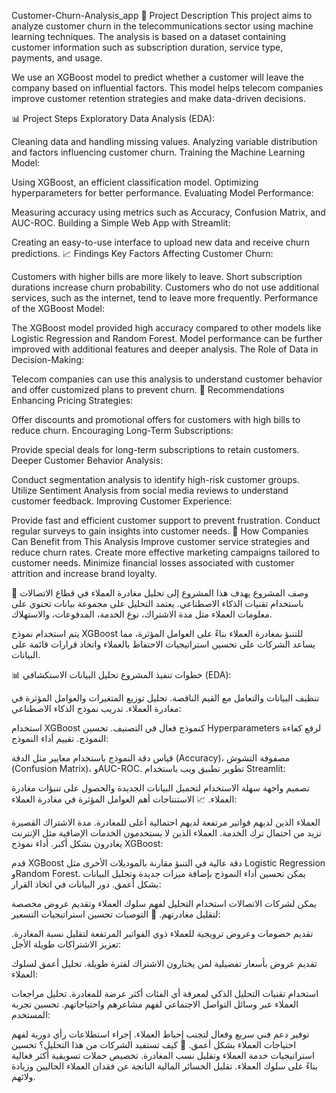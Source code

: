 Customer-Churn-Analysis_app
📌 Project Description
This project aims to analyze customer churn in the telecommunications sector using machine learning techniques. The analysis is based on a dataset containing customer information such as subscription duration, service type, payments, and usage.

We use an XGBoost model to predict whether a customer will leave the company based on influential factors. This model helps telecom companies improve customer retention strategies and make data-driven decisions.

📊 Project Steps
Exploratory Data Analysis (EDA):

Cleaning data and handling missing values.
Analyzing variable distribution and factors influencing customer churn.
Training the Machine Learning Model:

Using XGBoost, an efficient classification model.
Optimizing hyperparameters for better performance.
Evaluating Model Performance:

Measuring accuracy using metrics such as Accuracy, Confusion Matrix, and AUC-ROC.
Building a Simple Web App with Streamlit:

Creating an easy-to-use interface to upload new data and receive churn predictions.
📈 Findings
Key Factors Affecting Customer Churn:

Customers with higher bills are more likely to leave.
Short subscription durations increase churn probability.
Customers who do not use additional services, such as the internet, tend to leave more frequently.
Performance of the XGBoost Model:

The XGBoost model provided high accuracy compared to other models like Logistic Regression and Random Forest.
Model performance can be further improved with additional features and deeper analysis.
The Role of Data in Decision-Making:

Telecom companies can use this analysis to understand customer behavior and offer customized plans to prevent churn.
📢 Recommendations
Enhancing Pricing Strategies:

Offer discounts and promotional offers for customers with high bills to reduce churn.
Encouraging Long-Term Subscriptions:

Provide special deals for long-term subscriptions to retain customers.
Deeper Customer Behavior Analysis:

Conduct segmentation analysis to identify high-risk customer groups.
Utilize Sentiment Analysis from social media reviews to understand customer feedback.
Improving Customer Experience:

Provide fast and efficient customer support to prevent frustration.
Conduct regular surveys to gain insights into customer needs.
📌 How Companies Can Benefit from This Analysis
Improve customer service strategies and reduce churn rates.
Create more effective marketing campaigns tailored to customer needs.
Minimize financial losses associated with customer attrition and increase brand loyalty.

📌 وصف المشروع
يهدف هذا المشروع إلى تحليل مغادرة العملاء في قطاع الاتصالات باستخدام تقنيات الذكاء الاصطناعي. يعتمد التحليل على مجموعة بيانات تحتوي على معلومات العملاء مثل مدة الاشتراك، نوع الخدمة، المدفوعات، والاستهلاك.

يتم استخدام نموذج XGBoost للتنبؤ بمغادرة العملاء بناءً على العوامل المؤثرة، مما يساعد الشركات على تحسين استراتيجيات الاحتفاظ بالعملاء واتخاذ قرارات قائمة على البيانات.

📊 خطوات تنفيذ المشروع
تحليل البيانات الاستكشافي (EDA):

تنظيف البيانات والتعامل مع القيم الناقصة.
تحليل توزيع المتغيرات والعوامل المؤثرة في مغادرة العملاء.
تدريب نموذج الذكاء الاصطناعي:

استخدام XGBoost كنموذج فعال في التصنيف.
تحسين Hyperparameters لرفع كفاءة النموذج.
تقييم أداء النموذج:

قياس دقة النموذج باستخدام معايير مثل الدقة (Accuracy)، مصفوفة التشوش (Confusion Matrix)، وAUC-ROC.
تطوير تطبيق ويب باستخدام Streamlit:

تصميم واجهة سهلة الاستخدام لتحميل البيانات الجديدة والحصول على تنبؤات مغادرة العملاء.
📈 الاستنتاجات
أهم العوامل المؤثرة في مغادرة العملاء:

العملاء الذين لديهم فواتير مرتفعة لديهم احتمالية أعلى للمغادرة.
مدة الاشتراك القصيرة تزيد من احتمال ترك الخدمة.
العملاء الذين لا يستخدمون الخدمات الإضافية مثل الإنترنت يغادرون بشكل أكبر.
أداء نموذج XGBoost:

قدم XGBoost دقة عالية في التنبؤ مقارنة بالموديلات الأخرى مثل Logistic Regression وRandom Forest.
يمكن تحسين أداء النموذج بإضافة ميزات جديدة وتحليل البيانات بشكل أعمق.
دور البيانات في اتخاذ القرار:

يمكن لشركات الاتصالات استخدام التحليل لفهم سلوك العملاء وتقديم عروض مخصصة لتقليل مغادرتهم.
📢 التوصيات
تحسين استراتيجيات التسعير:

تقديم خصومات وعروض ترويجية للعملاء ذوي الفواتير المرتفعة لتقليل نسبة المغادرة.
تعزيز الاشتراكات طويلة الأجل:

تقديم عروض بأسعار تفضيلية لمن يختارون الاشتراك لفترة طويلة.
تحليل أعمق لسلوك العملاء:

استخدام تقنيات التحليل الذكي لمعرفة أي الفئات أكثر عرضة للمغادرة.
تحليل مراجعات العملاء عبر وسائل التواصل الاجتماعي لفهم مشاعرهم واحتياجاتهم.
تحسين تجربة المستخدم:

توفير دعم فني سريع وفعال لتجنب إحباط العملاء.
إجراء استطلاعات رأي دورية لفهم احتياجات العملاء بشكل أعمق.
📌 كيف تستفيد الشركات من هذا التحليل؟
تحسين استراتيجيات خدمة العملاء وتقليل نسب المغادرة.
تخصيص حملات تسويقية أكثر فعالية بناءً على سلوك العملاء.
تقليل الخسائر المالية الناتجة عن فقدان العملاء الحاليين وزيادة ولائهم.
